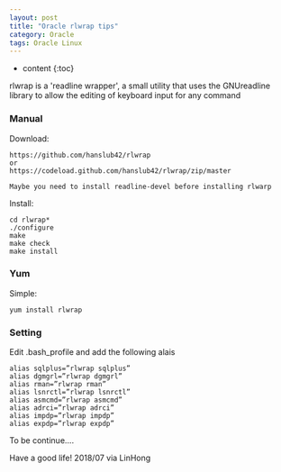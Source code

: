 ```yaml
---
layout: post
title: "Oracle rlwrap tips"
category: Oracle
tags: Oracle Linux
---
```


* content
{:toc}


rlwrap is a 'readline wrapper', a small utility that uses the GNUreadline library to allow the editing of keyboard input for any command








### Manual

Download:
	
	https://github.com/hanslub42/rlwrap
	or
	https://codeload.github.com/hanslub42/rlwrap/zip/master
	
	Maybe you need to install readline-devel before installing rlwarp

Install:
	
	cd rlwrap*
	./configure
	make
	make check
	make install

	
### Yum

Simple:

	yum install rlwrap

### Setting

Edit .bash_profile and add the following alais

	alias sqlplus=”rlwrap sqlplus”
	alias dgmgrl=”rlwrap dgmgrl”
	alias rman=”rlwrap rman”
	alias lsnrctl=”rlwrap lsnrctl”
	alias asmcmd=”rlwrap asmcmd”
	alias adrci=”rlwrap adrci”
	alias impdp=”rlwrap impdp”
	alias expdp=”rlwrap expdp”

To be continue....

Have a good life! 2018/07 via LinHong


